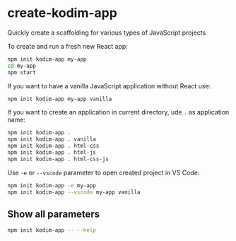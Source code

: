 # create-kodim-app

Quickly create a scaffolding for various types of JavaScript projects

To create and run a fresh new React app:

```bash
npm init kodim-app my-app
cd my-app
npm start
```

If you want to have a vanilla JavaScript application without React use:

```bash
npm init kodim-app my-app vanilla
```
If you want to create an application in current directory, ude `.` as application name:

```bash
npm init kodim-app .
npm init kodim-app . vanilla
npm init kodim-app . html-css
npm init kodim-app . html-js
npm init kodim-app . html-css-js
```

Use `-e` or `--vscode` parameter to open created project in VS Code:

```bash
npm init kodim-app -e my-app
npm init kodim-app --vscode my-app vanilla
```

## Show all parameters

```bash
npm init kodim-app -- --help
```
